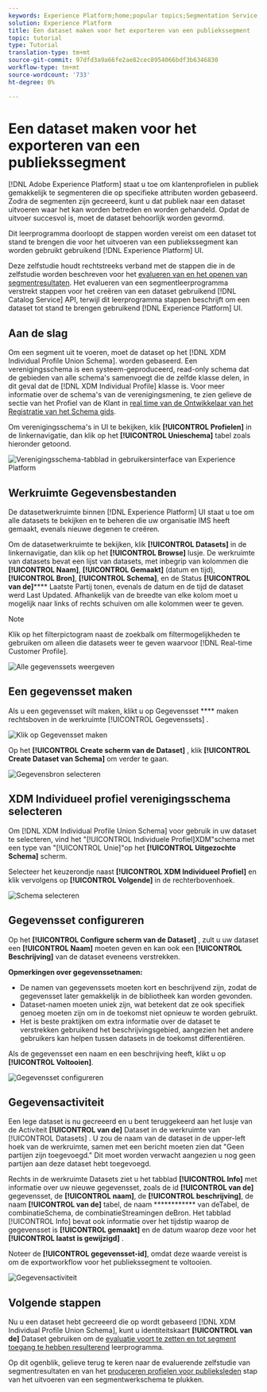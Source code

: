```yaml
---
keywords: Experience Platform;home;popular topics;Segmentation Service;segmentation;Segmentation;create a dataset;export audience segment;export segment;
solution: Experience Platform
title: Een dataset maken voor het exporteren van een publiekssegment
topic: tutorial
type: Tutorial
translation-type: tm+mt
source-git-commit: 97dfd3a9a66fe2ae82cec8954066bdf3b6346830
workflow-type: tm+mt
source-wordcount: '733'
ht-degree: 0%

---
```



# Een dataset maken voor het exporteren van een publiekssegment

[!DNL Adobe Experience Platform] staat u toe om klantenprofielen in publiek gemakkelijk te segmenteren die op specifieke attributen worden gebaseerd. Zodra de segmenten zijn gecreeerd, kunt u dat publiek naar een dataset uitvoeren waar het kan worden betreden en worden gehandeld. Opdat de uitvoer succesvol is, moet de dataset behoorlijk worden gevormd.

Dit leerprogramma doorloopt de stappen worden vereist om een dataset tot stand te brengen die voor het uitvoeren van een publiekssegment kan worden gebruikt gebruikend [!DNL Experience Platform] UI.

Deze zelfstudie houdt rechtstreeks verband met de stappen die in de zelfstudie worden beschreven voor het [evalueren van en het openen van segmentresultaten](./evaluate-a-segment.md). Het evalueren van een segmentleerprogramma verstrekt stappen voor het creëren van een dataset gebruikend [!DNL Catalog Service] API, terwijl dit leerprogramma stappen beschrijft om een dataset tot stand te brengen gebruikend [!DNL Experience Platform] UI.

## Aan de slag

Om een segment uit te voeren, moet de dataset op het [!DNL XDM Individual Profile Union Schema]. worden gebaseerd. Een verenigingsschema is een systeem-geproduceerd, read-only schema dat de gebieden van alle schema&#39;s samenvoegt die de zelfde klasse delen, in dit geval dat de [!DNL XDM Individual Profile] klasse is. Voor meer informatie over de schema&#39;s van de verenigingsmening, te zien gelieve de sectie van het Profiel van de Klant in [real time van de Ontwikkelaar van het Registratie van het Schema gids](../../xdm/schema/composition.md#union).

Om verenigingsschema&#39;s in UI te bekijken, klik **[!UICONTROL Profielen]** in de linkernavigatie, dan klik op het **[!UICONTROL Unieschema]** tabel zoals hieronder getoond.

![Verenigingsschema-tabblad in gebruikersinterface van Experience Platform](../images/tutorials/segment-export-dataset/union-schema-ui.png)


## Werkruimte Gegevensbestanden

De datasetwerkruimte binnen [!DNL Experience Platform] UI staat u toe om alle datasets te bekijken en te beheren die uw organisatie IMS heeft gemaakt, evenals nieuwe degenen te creëren.

Om de datasetwerkruimte te bekijken, klik **[!UICONTROL Datasets]** in de linkernavigatie, dan klik op het **[!UICONTROL Browse]** lusje. De werkruimte van datasets bevat een lijst van datasets, met inbegrip van kolommen die **[!UICONTROL Naam]**, **[!UICONTROL Gemaakt]** (datum en tijd), **[!UICONTROL Bron]**, **[!UICONTROL Schema]**, en de Status **[!UICONTROL van de]****** Laatste Partij tonen, evenals de datum en de tijd de dataset werd Last Updated. Afhankelijk van de breedte van elke kolom moet u mogelijk naar links of rechts schuiven om alle kolommen weer te geven.

>[!NOTE]
>
>Klik op het filterpictogram naast de zoekbalk om filtermogelijkheden te gebruiken om alleen die datasets weer te geven waarvoor [!DNL Real-time Customer Profile].

![Alle gegevenssets weergeven](../images/tutorials/segment-export-dataset/datasets-workspace.png)

## Een gegevensset maken

Als u een gegevensset wilt maken, klikt u op Gegevensset **** maken rechtsboven in de werkruimte [!UICONTROL Gegevenssets] .

![Klik op Gegevensset maken](../images/tutorials/segment-export-dataset/dataset-click-create.png)

Op het **[!UICONTROL Create scherm van de Dataset]** , klik **[!UICONTROL Create Dataset van Schema]** om verder te gaan.

![Gegevensbron selecteren](../images/tutorials/segment-export-dataset/create-dataset.png)

## XDM Individueel profiel verenigingsschema selecteren

Om [!DNL XDM Individual Profile Union Schema] voor gebruik in uw dataset te selecteren, vind het &quot;[!UICONTROL Individuele Profiel]XDM&quot;schema met een type van &quot;[!UICONTROL Unie]&quot;op het **[!UICONTROL Uitgezochte Schema]** scherm.

Selecteer het keuzerondje naast **[!UICONTROL XDM Individueel Profiel]** en klik vervolgens op **[!UICONTROL Volgende]** in de rechterbovenhoek.

![Schema selecteren](../images/tutorials/segment-export-dataset/select-schema.png)

## Gegevensset configureren

Op het **[!UICONTROL Configure scherm van de Dataset]** , zult u uw dataset een **[!UICONTROL Naam]** moeten geven en kan ook een **[!UICONTROL Beschrijving]** van de dataset eveneens verstrekken.

**Opmerkingen over gegevenssetnamen:**
- De namen van gegevenssets moeten kort en beschrijvend zijn, zodat de gegevensset later gemakkelijk in de bibliotheek kan worden gevonden.
- Dataset-namen moeten uniek zijn, wat betekent dat ze ook specifiek genoeg moeten zijn om in de toekomst niet opnieuw te worden gebruikt.
- Het is beste praktijken om extra informatie over de dataset te verstrekken gebruikend het beschrijvingsgebied, aangezien het andere gebruikers kan helpen tussen datasets in de toekomst differentiëren.

Als de gegevensset een naam en een beschrijving heeft, klikt u op **[!UICONTROL Voltooien]**.

![Gegevensset configureren](../images/tutorials/segment-export-dataset/configure-dataset.png)

## Gegevensactiviteit

Een lege dataset is nu gecreeerd en u bent teruggekeerd aan het lusje van de Activiteit **[!UICONTROL van de]** Dataset in de werkruimte van [!UICONTROL Datasets] . U zou de naam van de dataset in de upper-left hoek van de werkruimte, samen met een bericht moeten zien dat &quot;Geen partijen zijn toegevoegd.&quot; Dit moet worden verwacht aangezien u nog geen partijen aan deze dataset hebt toegevoegd.

Rechts in de werkruimte Datasets ziet u het tabblad **[!UICONTROL Info]** met informatie over uw nieuwe gegevensset, zoals de id **[!UICONTROL van de]** gegevensset, de **[!UICONTROL naam]**, de **[!UICONTROL beschrijving]**, de naam **[!UICONTROL van de]** tabel, de naam ************ van deTabel, de combinatieSchema, de combinatieStreamingen deBron. Het tabblad [!UICONTROL Info] bevat ook informatie over het tijdstip waarop de gegevensset is **[!UICONTROL gemaakt]** en de datum waarop deze voor het **[!UICONTROL laatst is gewijzigd]** .

Noteer de **[!UICONTROL gegevensset-id]**, omdat deze waarde vereist is om de exportworkflow voor het publiekssegment te voltooien.

![Gegevensactiviteit](../images/tutorials/segment-export-dataset/dataset-activity.png)

## Volgende stappen

Nu u een dataset hebt gecreeerd die op wordt gebaseerd [!DNL XDM Individual Profile Union Schema], kunt u identiteitskaart **[!UICONTROL van de]** Dataset gebruiken om de [evaluatie voort te zetten en tot segment toegang te hebben resulterend](./evaluate-a-segment.md) leerprogramma.

Op dit ogenblik, gelieve terug te keren naar de evaluerende zelfstudie van segmentresultaten en van het [produceren profielen voor publieksleden](./evaluate-a-segment.md#generate-profiles) stap van het uitvoeren van een segmentwerkschema te plukken.

